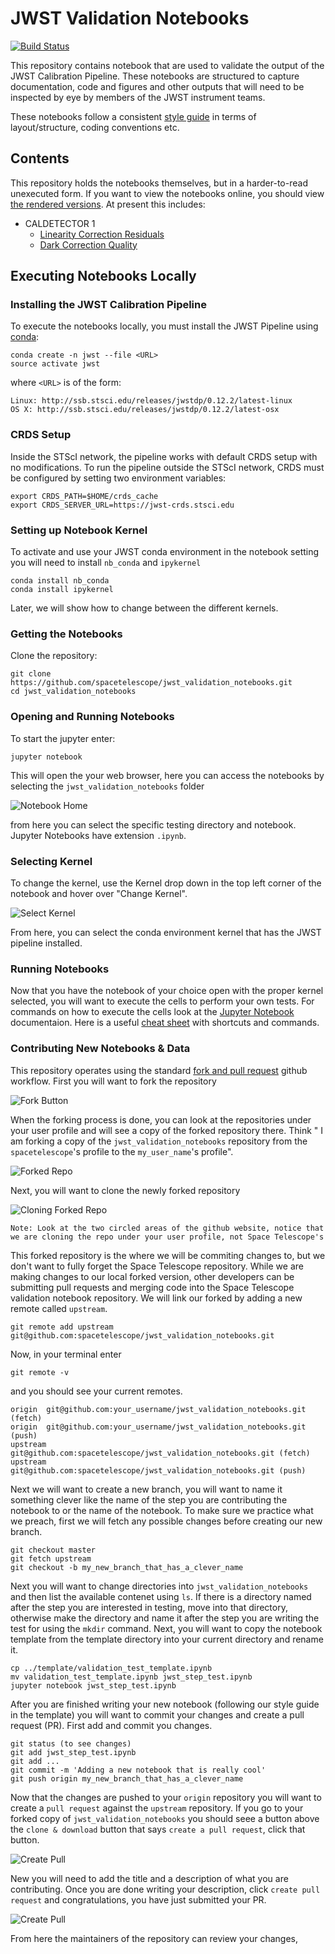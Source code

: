 # JWST Validation Notebooks

[![Build Status](https://travis-ci.com/spacetelescope/jwst_validation_notebooks.svg?branch=master)](https://travis-ci.com/spacetelescope/jwst_validation_notebooks)

This repository contains notebook that are used to validate the output of the JWST Calibration Pipeline. These notebooks are structured to capture documentation, code and figures and other outputs that will need to be inspected by eye by members of the JWST instrument teams.

These notebooks follow a consistent [style guide](https://github.com/spacetelescope/style-guides/blob/master/guides/jupyter-notebooks.md) in terms of layout/structure, coding conventions etc.

## Contents

This repository holds the notebooks themselves, but in a harder-to-read unexecuted form. If you want to view the notebooks online, you should view [the rendered versions](https://spacetelescope.github.io/jwst_validation_notebooks/).  At present this includes:



* CALDETECTOR 1
    * [Linearity Correction Residuals](https://spacetelescope.github.io/jwst_validation_notebooks/jwst_validation_notebooks/jwst_linearity_residuals_test/jwst_linearity_validation_testing.html)
    * [Dark Correction Quality](https://spacetelescope.github.io/jwst_validation_notebooks/jwst_validation_notebooks/jwst_dark_quality_test/jwst_dark_quality_test.html)


## Executing Notebooks Locally

### Installing the JWST Calibration Pipeline ###
To execute the notebooks locally, you must install the JWST Pipeline using [conda](https://conda.io/docs/index.html):

    conda create -n jwst --file <URL>
    source activate jwst

where `<URL>` is of the form:

    Linux: http://ssb.stsci.edu/releases/jwstdp/0.12.2/latest-linux
    OS X: http://ssb.stsci.edu/releases/jwstdp/0.12.2/latest-osx

### CRDS Setup ###

Inside the STScI network, the pipeline works with default CRDS setup with no modifications.  To run the pipeline outside the STScI network, CRDS must be configured by setting two environment variables:

    export CRDS_PATH=$HOME/crds_cache
    export CRDS_SERVER_URL=https://jwst-crds.stsci.edu

### Setting up Notebook Kernel ###

To activate and use your JWST conda environment in the notebook setting you will need to install `nb_conda` and `ipykernel`

    conda install nb_conda
    conda install ipykernel

Later, we will show how to change between the different kernels.

### Getting the Notebooks ###

Clone the repository:

    git clone https://github.com/spacetelescope/jwst_validation_notebooks.git
    cd jwst_validation_notebooks

### Opening and Running Notebooks ###

To start the jupyter enter:

    jupyter notebook

This will open the your web browser, here you can access the notebooks by selecting the `jwst_validation_notebooks` folder

![Notebook Home](docs/static/notebook_home.png)

from here you can select the specific testing directory and notebook. Jupyter Notebooks have extension `.ipynb`.

### Selecting Kernel ###

To change the kernel, use the Kernel drop down in the top left corner of the notebook and hover over "Change Kernel".

![Select Kernel](docs/static/kernel.png)

From here, you can select the conda environment kernel that has the JWST pipeline installed.

### Running Notebooks ###

Now that you have the notebook of your choice open with the proper kernel selected, you will want to execute the cells to perform your own tests. 
For commands on how to execute the cells look at the [Jupyter Notebook](https://jupyter-notebook.readthedocs.io/en/stable/) documentaion.
Here is a useful [cheat sheet](https://www.cheatography.com/weidadeyue/cheat-sheets/jupyter-notebook/pdf_bw/) with shortcuts and commands. 

### Contributing New Notebooks & Data ###

This repository operates using the standard [fork and pull request](https://gist.github.com/Chaser324/ce0505fbed06b947d962) github workflow.
First you will want to fork the repository

![Fork Button](docs/static/fork_repo.png)

When the forking process is done, you can look at the repositories under your user profile and will see a copy of the forked repository there. Think "
I am forking a copy of the `jwst_validation_notebooks` repository from the `spacetelescope`'s profile to the `my_user_name`'s profile".

![Forked Repo](docs/static/forked_repo.png)

Next, you will want to clone the newly forked repository

![Cloning Forked Repo](docs/static/cloning_forked_repo.png)

    Note: Look at the two circled areas of the github website, notice that we are cloning the repo under your user profile, not Space Telescope's

This forked repository is the where we will be commiting changes to, but we don't want to fully forget the Space Telescope repository.
While we are making changes to our local forked version, other developers can be submitting pull requests and merging code into the Space Telescope
validation notebook repository. We will link our forked by adding a new remote called `upstream`.

    git remote add upstream git@github.com:spacetelescope/jwst_validation_notebooks.git

Now, in your terminal enter

    git remote -v

and you should see your current remotes.

    origin	git@github.com:your_username/jwst_validation_notebooks.git (fetch)
    origin	git@github.com:your_username/jwst_validation_notebooks.git (push)
    upstream	git@github.com:spacetelescope/jwst_validation_notebooks.git (fetch)
    upstream	git@github.com:spacetelescope/jwst_validation_notebooks.git (push)

Next we will want to create a new branch, you will want to name it something clever like the name of the step you are contributing the notebook to or the name of the notebook. To make sure we practice what we preach, first we will fetch any possible changes before creating our new branch.

    git checkout master
    git fetch upstream
    git checkout -b my_new_branch_that_has_a_clever_name

Next you will want to change directories into `jwst_validation_notebooks` and then list the available contenet
using `ls`. If there is a directory named after the step you are interested in testing, move into that directory,
otherwise make the directory and name it after the step you are writing the test for using the `mkdir` command. 
Next, you will want to copy the notebook template from the template directory into your current directory and 
rename it.

    cp ../template/validation_test_template.ipynb
    mv validation_test_template.ipynb jwst_step_test.ipynb
    jupyter notebook jwst_step_test.ipynb

After you are finished writing your new notebook (following our style guide in the template) you will want
to commit your changes and create a pull request (PR). First add and commit you changes.

    git status (to see changes)
    git add jwst_step_test.ipynb
    git add ...
    git commit -m 'Adding a new notebook that is really cool'
    git push origin my_new_branch_that_has_a_clever_name

Now that the changes are pushed to your `origin` repository you will want to create a `pull request` against the
`upstream` repository. If you go to your forked copy of `jwst_validation_notebooks` you should seee a button
above the `clone & download` button that says `create a pull request`, click that button.

![Create Pull](docs/static/create_pull.png)

New you will need to add the title and a description of what you are contributing. Once you are done writing your
description, click `create pull request` and congratulations, you have just submitted your PR.

![Create Pull](docs/static/new_notebook_pull.png)

From here the maintainers of the repository can review your changes, 